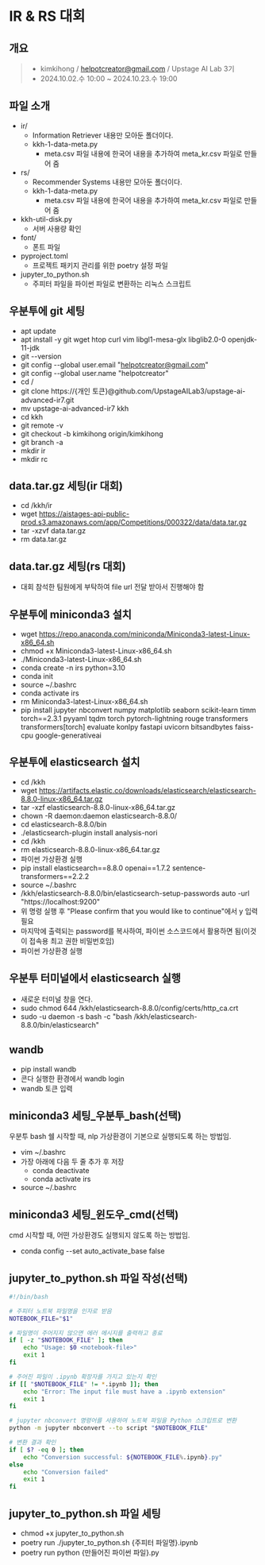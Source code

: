 # **IR & RS 대회**

## 개요

> - kimkihong / helpotcreator@gmail.com / Upstage AI Lab 3기
> - 2024.10.02.수 10:00 ~ 2024.10.23.수 19:00

## 파일 소개

- ir/
    - Information Retriever 내용만 모아둔 폴더이다.
    - kkh-1-data-meta.py
        - meta.csv 파일 내용에 한국어 내용을 추가하여 meta_kr.csv 파일로 만들어 줌
- rs/
    - Recommender Systems 내용만 모아둔 폴더이다.
    - kkh-1-data-meta.py
        - meta.csv 파일 내용에 한국어 내용을 추가하여 meta_kr.csv 파일로 만들어 줌
- kkh-util-disk.py
    - 서버 사용량 확인
- font/
    - 폰트 파일
- pyproject.toml
    - 프로젝트 패키지 관리를 위한 poetry 설정 파일
- jupyter_to_python.sh
    - 주피터 파일을 파이썬 파일로 변환하는 리눅스 스크립트

## 우분투에 git 세팅

- apt update
- apt install -y git wget htop curl vim libgl1-mesa-glx libglib2.0-0 openjdk-11-jdk
- git --version
- git config --global user.email "helpotcreator@gmail.com"
- git config --global user.name "helpotcreator"
- cd /
- git clone https://{개인 토큰}@github.com/UpstageAILab3/upstage-ai-advanced-ir7.git
- mv upstage-ai-advanced-ir7 kkh
- cd kkh
- git remote -v
- git checkout -b kimkihong origin/kimkihong
- git branch -a
- mkdir ir
- mkdir rc

## data.tar.gz 세팅(ir 대회)

- cd /kkh/ir
- wget https://aistages-api-public-prod.s3.amazonaws.com/app/Competitions/000322/data/data.tar.gz
- tar -xzvf data.tar.gz
- rm data.tar.gz

## data.tar.gz 세팅(rs 대회)

- 대회 참석한 팀원에게 부탁하여 file url 전달 받아서 진행해야 함

## 우분투에 miniconda3 설치

- wget https://repo.anaconda.com/miniconda/Miniconda3-latest-Linux-x86_64.sh
- chmod +x Miniconda3-latest-Linux-x86_64.sh
- ./Miniconda3-latest-Linux-x86_64.sh
- conda create -n irs python=3.10
- conda init
- source ~/.bashrc
- conda activate irs
- rm Miniconda3-latest-Linux-x86_64.sh
- pip install jupyter nbconvert numpy matplotlib seaborn scikit-learn timm torch==2.3.1 pyyaml tqdm torch pytorch-lightning rouge transformers transformers[torch] evaluate konlpy fastapi uvicorn bitsandbytes faiss-cpu google-generativeai

## 우분투에 elasticsearch 설치

- cd /kkh
- wget https://artifacts.elastic.co/downloads/elasticsearch/elasticsearch-8.8.0-linux-x86_64.tar.gz
- tar -xzf elasticsearch-8.8.0-linux-x86_64.tar.gz
- chown -R daemon:daemon elasticsearch-8.8.0/
- cd elasticsearch-8.8.0/bin
- ./elasticsearch-plugin install analysis-nori
- cd /kkh
- rm elasticsearch-8.8.0-linux-x86_64.tar.gz
- 파이썬 가상환경 실행
- pip install elasticsearch==8.8.0 openai==1.7.2 sentence-transformers==2.2.2
- source ~/.bashrc
- /kkh/elasticsearch-8.8.0/bin/elasticsearch-setup-passwords auto -url "https://localhost:9200"
- 위 명령 실행 후 "Please confirm that you would like to continue"에서 y 입력 필요
- 마지막에 출력되는 password를 복사하여, 파이썬 소스코드에서 활용하면 됨(이것이 접속용 최고 권한 비밀번호임)
- 파이썬 가상환경 실행

## 우분투 터미널에서 elasticsearch 실행

- 새로운 터미널 창을 연다.
- sudo chmod 644 /kkh/elasticsearch-8.8.0/config/certs/http_ca.crt
- sudo -u daemon -s bash -c "bash /kkh/elasticsearch-8.8.0/bin/elasticsearch"

## wandb

- pip install wandb
- 콘다 실행한 환경에서 wandb login
- wandb 토큰 입력

## miniconda3 세팅_우분투_bash(선택)

우분투 bash 쉘 시작할 때, nlp 가상환경이 기본으로 실행되도록 하는 방법임.

- vim ~/.bashrc
- 가장 아래에 다음 두 줄 추가 후 저장
    - conda deactivate
    - conda activate irs
- source ~/.bashrc

## miniconda3 세팅_윈도우_cmd(선택)
cmd 시작할 때, 어떤 가상환경도 실행되지 않도록 하는 방법임.

- conda config --set auto_activate_base false

## jupyter_to_python.sh 파일 작성(선택)

```bash
#!/bin/bash

# 주피터 노트북 파일명을 인자로 받음
NOTEBOOK_FILE="$1"

# 파일명이 주어지지 않으면 에러 메시지를 출력하고 종료
if [ -z "$NOTEBOOK_FILE" ]; then
    echo "Usage: $0 <notebook-file>"
    exit 1
fi

# 주어진 파일이 .ipynb 확장자를 가지고 있는지 확인
if [[ "$NOTEBOOK_FILE" != *.ipynb ]]; then
    echo "Error: The input file must have a .ipynb extension"
    exit 1
fi

# jupyter nbconvert 명령어를 사용하여 노트북 파일을 Python 스크립트로 변환
python -m jupyter nbconvert --to script "$NOTEBOOK_FILE"

# 변환 결과 확인
if [ $? -eq 0 ]; then
    echo "Conversion successful: ${NOTEBOOK_FILE%.ipynb}.py"
else
    echo "Conversion failed"
    exit 1
fi
```

## jupyter_to_python.sh 파일 세팅

- chmod +x jupyter_to_python.sh
- poetry run ./jupyter_to_python.sh {주피터 파일명}.ipynb
- poetry run python {만들어진 파이썬 파일}.py
